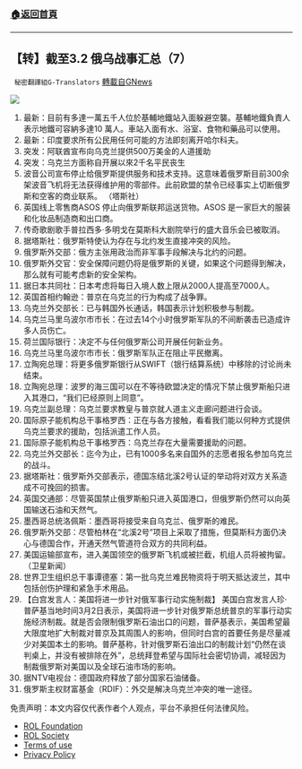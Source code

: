 ###  [:house:返回首頁](https://github.com/ourhimalayas/txt)
---


## 【转】截至3.2 俄乌战事汇总（7）
` 秘密翻譯組G-Translators` [轉載自GNews](https://gnews.org/zh-hans/2095012/)

![](https://assets.gnews.org/wp-content/uploads/2022/02/16458552131.png)
1. 最新：目前有多達一萬五千人位於基輔地鐵站入面躲避空襲。基輔地鐵負責人表示地鐵可容納多達10 萬人。車站入面有水、浴室、食物和藥品可以使用。
2. 最新：印度要求所有公民用任何可能的方法即刻离开哈尔科夫。
3. 突发：阿联酋宣布向乌克兰提供500万美金的人道援助
4. 突发：乌克兰方面称自开展以來2千名平民丧生
5. 波音公司宣布停止给俄罗斯提供服务和技术支持。这意味着俄罗斯目前300余架波音飞机将无法获得维护用的零部件。此前欧盟的禁令已经事实上切断俄罗斯和空客的商业联系。
（塔斯社）
6. 英国线上零售商ASOS 停止向俄罗斯联邦运送货物。ASOS 是一家巨大的服装和化妆品制造商和出口商。
7. 传奇歌剧歌手普拉西多·多明戈在莫斯科大剧院举行的盛大音乐会已被取消。
8. 据塔斯社：俄罗斯特使认为存在与北约发生直接冲突的风险。
9. 俄罗斯外交部：俄方主张用政治而非军事手段解决与北约的问题。
10. 俄罗斯外交官：安全保障问题仍将是俄罗斯的关键，如果这个问题得到解决，那么就有可能考虑新的安全架构。
11. 据日本共同社：日本考虑将每日入境人数上限从2000人提高至7000人。
12. 英国首相约翰逊：普京在乌克兰的行为构成了战争罪。
13. 乌克兰外交部长：已与韩国外长通话，韩国表示计划积极参与制裁。
14. 乌克兰马里乌波尔市市长：在过去14个小时俄罗斯军队的不间断袭击已造成许多人员伤亡。
15. 荷兰国际银行：决定不与任何俄罗斯公司开展任何新业务。
16. 乌克兰马里乌波尔市市长：俄罗斯军队正在阻止平民撤离。
17. 立陶宛总理：将更多俄罗斯银行从SWIFT（银行结算系统）中移除的讨论尚未结束。
18. 立陶宛总理：波罗的海三国可以在不等待欧盟决定的情况下禁止俄罗斯船只进入其港口，“我们已经原则上同意”。
19. 乌克兰副总理：乌克兰要求教皇与普京就人道主义走廊问题进行会谈。
20. 国际原子能机构总干事格罗西：正在与各方接触，看看我们能以何种方式提供乌克兰要求的援助，包括派遣工作人员。
21. 国际原子能机构总干事格罗西：乌克兰存在大量需要援助的问题。
22. 乌克兰外交部长：迄今为止，已有1000多名来自国外的志愿者报名参加乌克兰的战斗。
23. 据塔斯社：俄罗斯外交部表示，德国冻结北溪2号认证的举动将对双方关系造成不可挽回的损害。
24. 英国交通部：尽管英国禁止俄罗斯船只进入英国港口，但俄罗斯仍然可以向英国输送石油和天然气。
25. 墨西哥总统洛佩斯：墨西哥将接受来自乌克兰、俄罗斯的难民。
26. 俄罗斯外交部：尽管柏林在“北溪2号”项目上采取了措施，但莫斯科方面仍决心与德国合作，开通天然气管道符合双方的共同利益。
27. 美国运输部宣布，进入美国领空的俄罗斯飞机或被拦截，机组人员将被拘留。（卫星新闻）
28. 世界卫生组织总干事谭德塞：第一批乌克兰难民物资将于明天抵达波兰，其中包括创伤护理和紧急手术用品。
29. 【白宫发言人：美国将进一步针对俄军事行动实施制裁】
美国白宫发言人珍·普萨基当地时间3月2日表示，美国将进一步针对俄罗斯总统普京的军事行动实施经济制裁。就是否会限制俄罗斯石油出口的问题，普萨基表示，美国希望最大限度地扩大制裁对普京及其周围人的影响，但同时白宫的首要任务是尽量减少对美国本土的影响。普萨基称，针对俄罗斯石油出口的制裁计划“仍然在谈判桌上，并没有被排除在外”，总统拜登希望与国际社会密切协调，减轻因为制裁俄罗斯对美国以及全球石油市场的影响。
30. 据NTV电视台：德国政府释放了部分国家石油储备。
31. 俄罗斯主权财富基金（RDIF）：外交是解决乌克兰冲突的唯一途径。


 

免责声明：本文内容仅代表作者个人观点，平台不承担任何法律风险。

- [ROL Foundation](https://rolfoundation.org/)
- [ROL Society](https://rolsociety.org/)
- [Terms of use](https://gnews.org/terms-of-use-3/)
- [Privacy Policy](https://gnews.org/privacy-policy/)
